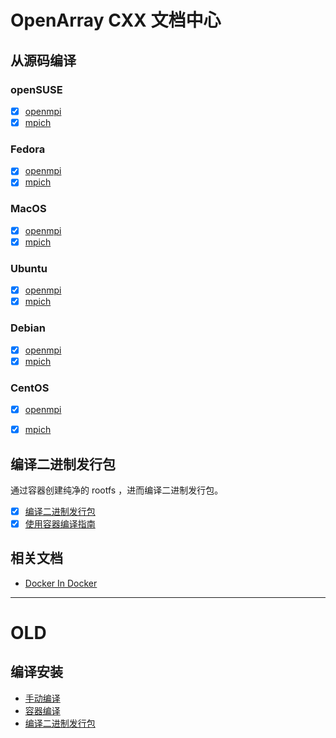 # OpenArray CXX 文档中心

## 从源码编译

### openSUSE

- [x] [openmpi](./build_from_scratch/opensuse-openmpi.md)
- [x] [mpich](./build_from_scratch/opensuse-mpich.md)

### Fedora

- [x] [openmpi](./build_from_scratch/fedora-openmpi.md)
- [x] [mpich](./build_from_scratch/fedora-mpich.md)

### MacOS

- [x] [openmpi](./build_from_scratch/macos-openmpi.md)
- [x] [mpich](./build_from_scratch/macos-mpich.md)

### Ubuntu

- [x] [openmpi](./build_from_scratch/ubuntu-openmpi.md)
- [x] [mpich](./build_from_scratch/ubuntu-mpich.md)

### Debian

- [x] [openmpi](./build_from_scratch/debian-openmpi.md)
- [x] [mpich](./build_from_scratch/debian-mpich.md)

### CentOS

- [x] [openmpi](./build_from_scratch/centos-openmpi.md)
- [x] [mpich](./build_from_scratch/centos-mpich.md)


## 编译二进制发行包

通过容器创建纯净的 rootfs ，进而编译二进制发行包。

- [x] [编译二进制发行包](./build_binaries.md)
- [x] [使用容器编译指南](./build_by_docker.md)

## 相关文档

- [Docker In Docker](./docker-in-docker.md)


---

# OLD

## 编译安装

- [手动编译](./build_openarray.md)
- [容器编译](./build_by_docker.md)
- [编译二进制发行包](./build_binaries.md)
